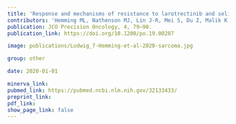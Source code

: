 ```yaml
---
title: 'Response and mechanisms of resistance to larotrectinib and selitrectinib in metastatic undifferentiated sarcoma harboring oncogenic fusion of NTRK1.'
contributors: 'Hemming ML, Nathenson MJ, Lin J-R, Mei S, Du Z, Malik K, Marino-Enriquez A, Jagannathan JP, Sorger PK, Bertagnolli M, Sicinska E, Demetri GD,  Santagata S. (2020).'
publication: JCO Precision Oncology, 4, 79–90.
publication_link: https://doi.org/10.1200/po.19.00287

image: publications/Ludwig_7-Hemming-et-al-2020-sarcoma.jpg

group: other

date: 2020-01-01

minerva_link:
pubmed_link: https://pubmed.ncbi.nlm.nih.gov/32133433/
preprint_link:
pdf_link:
show_page_link: false
---
```

